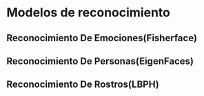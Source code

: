 # Modelos de reconocimiento


## Reconocimiento De Emociones(Fisherface)
    
## Reconocimiento De Personas(EigenFaces)

## Reconocimiento De Rostros(LBPH)
